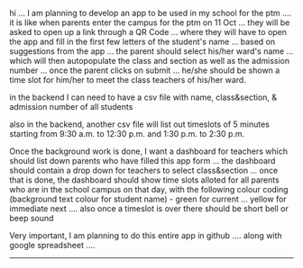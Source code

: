 hi ... I am planning to develop an app to be used in my school for the ptm .... it is like when parents enter the campus for the ptm on 11 Oct ... they will be asked to open up a link through a QR Code ... where they will have to open the app and fill in the first few letters of the student's name ... based on suggestions from the app ... the parent should select his/her ward's name ... which will then autopopulate the class and section as well as the admission number ... once the parent clicks on submit ... he/she should be shown a time slot for him/her to meet the class teachers of his/her ward.

in the backend I can need to have a csv file with name, class&section, & admission number of all students

also in the backend, another csv file will list out timeslots of 5 minutes starting from 9:30 a.m. to 12:30 p.m. and 1:30 p.m. to 2:30 p.m.

Once the background work is done, I want a dashboard for teachers which should list down parents who have filled this app form ... the dashboard should contain a drop down for teachers to select class&section ... once that is done, the dashboard should show time slots alloted for all parents who are in the school campus on that day, with the following colour coding (background text colour for student name) - green for current ... yellow for immediate next .... also once a timeslot is over there should be short bell or beep sound 

Very important, I am planning to do this entire app in github .... along with google spreadsheet ....

***************************
